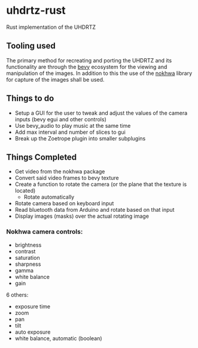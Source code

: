 # uhdrtz-rust
Rust implementation of the UHDRTZ

## Tooling used
The primary method for recreating and porting the UHDRTZ and its functionality are through the [bevy](https://github.com/bevyengine/bevy) ecosystem for the viewing and manipulation of the images.
In addition to this the use of the [nokhwa](https://github.com/l1npengtul/nokhwa) library for capture of the images shall be used.


## Things to do
- Setup a GUI for the user to tweak and adjust the values of the camera inputs (bevy egui and other controls)
- Use bevy_audio to play music at the same time
- Add max interval and number of slices to gui
- Break up the Zoetrope plugin into smaller subplugins


## Things Completed
- Get video from the nokhwa package
- Convert said video frames to bevy texture
- Create a function to rotate the camera (or the plane that the texture is located)
  - Rotate automatically
- Rotate camera based on keyboard input
- Read bluetooth data from Arduino and rotate based on that input
- Display images (masks) over the actual rotating image

### Nokhwa camera controls:
- brightness
- contrast
- saturation
- sharpness
- gamma
- white balance
- gain

6 others:
- exposure time
- zoom
- pan
- tilt
- auto exposure
- white balance, automatic (boolean)
